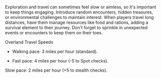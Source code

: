 Exploration and travel can sometimes feel slow or aimless, so it's important to keep things engaging. Introduce random encounters, hidden treasures, or environmental challenges to maintain interest. When players travel long distances, have them manage resources like food and rations, adding a survival element to their journey. Don’t forget to sprinkle in unexpected events or encounters to keep them on their toes.

Overland Travel Speeds

- Walking pace: 3 miles per hour (standard).
    
- Fast pace: 4 miles per hour (-5 to Spot checks).
    

Slow pace: 2 miles per hour (+5 to stealth checks).